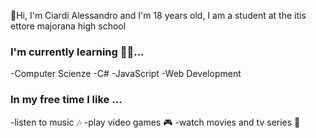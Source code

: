 👋Hi, I'm Ciardi Alessandro and I'm 18 years old,
I am a student at the itis ettore majorana high school

### I'm currently learning 👨‍🏫...

-Computer Scienze
-C#
-JavaScript
-Web Development

### In my free time I like ...

-listen to music 🎶
-play video games 🎮
-watch movies and tv series 🍿

